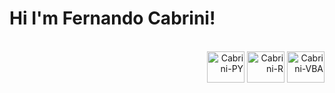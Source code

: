 <h1>Hi I'm Fernando Cabrini!</h1>
<div style="display: inline_block" align="right"><br>
  <img align="center" alt="Cabrini-PY" height="50" width="60" src="https://cdn.jsdelivr.net/gh/devicons/devicon@latest/icons/python/python-original.svg" />
  <img align="center" alt="Cabrini-R" height="50" width="60" src="https://cdn.jsdelivr.net/gh/devicons/devicon@latest/icons/r/r-original.svg" />
  <img align="center" alt="Cabrini-VBA" height="50" width="60" src="https://cdn.jsdelivr.net/gh/devicons/devicon@latest/icons/visualbasic/visualbasic-original.svg" />        
</div>
